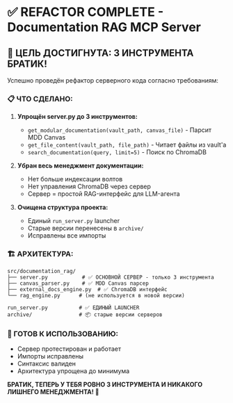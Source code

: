 # ✅ REFACTOR COMPLETE - Documentation RAG MCP Server

## 🎯 ЦЕЛЬ ДОСТИГНУТА: 3 ИНСТРУМЕНТА БРАТИК!

Успешно проведён рефактор серверного кода согласно требованиям:

### 📋 ЧТО СДЕЛАНО:

1. **Упрощён server.py до 3 инструментов:**
   - `get_modular_documentation(vault_path, canvas_file)` - Парсит MDD Canvas
   - `get_file_content(vault_path, file_path)` - Читает файлы из vault'а
   - `search_documentation(query, limit=5)` - Поиск по ChromaDB

2. **Убран весь менеджмент документации:**
   - Нет больше индексации волтов
   - Нет управления ChromaDB через сервер
   - Сервер = простой RAG-интерфейс для LLM-агента

3. **Очищена структура проекта:**
   - Единый `run_server.py` launcher
   - Старые версии перенесены в `archive/`
   - Исправлены все импорты

### 🏗️ АРХИТЕКТУРА:

```
src/documentation_rag/
├── server.py           # ✅ ОСНОВНОЙ СЕРВЕР - только 3 инструмента
├── canvas_parser.py    # ✅ MDD Canvas парсер
├── external_docs_engine.py  # ✅ ChromaDB интерфейс
└── rag_engine.py      # (не используется в новой версии)

run_server.py          # ✅ ЕДИНЫЙ LAUNCHER
archive/               # 📦 старые версии серверов
```

### 🚀 ГОТОВ К ИСПОЛЬЗОВАНИЮ:

- Сервер протестирован и работает
- Импорты исправлены
- Синтаксис валиден
- Архитектура упрощена до минимума

**БРАТИК, ТЕПЕРЬ У ТЕБЯ РОВНО 3 ИНСТРУМЕНТА И НИКАКОГО ЛИШНЕГО МЕНЕДЖМЕНТА! 🎉**
